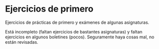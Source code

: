 # Ejercicios de primero

Ejercicios de prácticas de primero y exámenes de algunas asignaturas.

Está incompleto (faltan ejercicios de bastantes asignaturas) y faltan ejercicios en algunos boletines (pocos). Seguramente haya cosas mal, no están revisadas.
